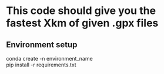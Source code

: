 # This code should give you the fastest Xkm of given .gpx files

## Environment setup
conda create -n environment_name <br/>
pip install -r requirements.txt